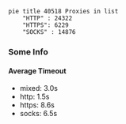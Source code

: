 
```mermaid
pie title 40518 Proxies in list
    "HTTP" : 24322
    "HTTPS": 6229
    "SOCKS" : 14876
```

### Some Info
#### Average Timeout

- mixed: 3.0s
- http: 1.5s
- https: 8.6s
- socks: 6.5s